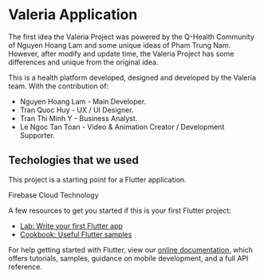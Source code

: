 # Valeria Application

The first idea the Valeria Project was powered by the Q-Health Community of Nguyen Hoang Lam and some unique ideas of Pham Trung Nam. However, after modify and update time, the Valeria Project has some differences and unique from the original idea.

This is a health platform developed, designed and developed by the Valeria team. With the contribution of:
+ Nguyen Hoang Lam - Main Developer.
+ Tran Quoc Huy - UX / UI Designer.
+ Tran Thi Minh Y - Business Analyst.
+ Le Ngoc Tan Toan - Video & Animation Creator / Development Supporter.

## Techologies that we used

This project is a starting point for a Flutter application.

Firebase Cloud Technology

A few resources to get you started if this is your first Flutter project:

- [Lab: Write your first Flutter app](https://flutter.dev/docs/get-started/codelab)
- [Cookbook: Useful Flutter samples](https://flutter.dev/docs/cookbook)

For help getting started with Flutter, view our
[online documentation](https://flutter.dev/docs), which offers tutorials,
samples, guidance on mobile development, and a full API reference.
